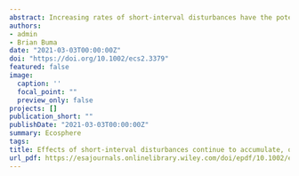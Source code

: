 ```yaml
---
abstract: Increasing rates of short‐interval disturbances have the potential to rapidly transform ecosystems via shifts in post‐disturbance regeneration. While research has explored compound events in multiple biomes, we know little regarding how local site conditions interact with short‐interval disturbances to influence post‐disturbance regeneration. Furthermore, questions remain regarding the consequences of continued high frequency events - What happens when emerging new communities are themselves subject to short‐interval disturbances? To investigate effects of ongoing short‐interval fires on regeneration, we examined post‐fire forest regeneration in two locations in interior Alaska. We established 50 plots across a mosaic of fire histories (one, two, or three fires in <70 yr) in an upland and lowland site in interior Alaska. To investigate how shifts in community driven by short‐interval fires differ according to local site conditions, we quantified abundance, proportion, and density of conifer and deciduous regeneration in a drier upland site and a wetter lowland site. Both sites were dominated by black spruce prior to burning. In the drier upland site, black spruce (*Picea mariana*) presence declined sharply after two fires, while paper birch (*Betula neoalaskana*) became increasingly abundant with each additional fire. In the wetter lowland site, less organic soil was consumed by fire and presence of black spruce persisted through an initial single reburn (two fires), indicating local topography may temporarily buffer reburning impacts. However, after three burns, conifers were effectively eliminated in both upland and lowland stands. Deciduous regeneration differed with site - Birch dominated in upland plots, while willow (*Salix* spp.) and aspen (*Populus tremuloides*) dominated in lowlands. These results offer strong empirical evidence of the divergence of boreal successional trajectories from previous historic norms. Furthermore, results from this study demonstrate shifts in post‐fire succession in forested ecosystems continue to accumulate with additional short‐interval disturbance events, overwhelming the interactive effects of local site conditions.
authors:
- admin
- Brian Buma
date: "2021-03-03T00:00:00Z"
doi: "https://doi.org/10.1002/ecs2.3379"
featured: false
image:
  caption: ''
  focal_point: ""
  preview_only: false
projects: []
publication_short: ""
publishDate: "2021-03-03T00:00:00Z"
summary: Ecosphere
tags:
title: Effects of short‐interval disturbances continue to accumulate, overwhelming variability in local resilience
url_pdf: https://esajournals.onlinelibrary.wiley.com/doi/epdf/10.1002/ecs2.3379
---
```

